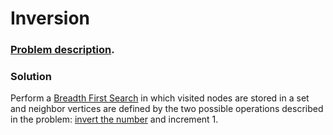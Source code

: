 # Inversion

### [Problem description](https://www.beecrowd.com.br/judge/en/problems/view/1550).

### Solution

Perform a [Breadth First Search](https://github.com/LeonardoNNanci/coding_challenges/tree/main/Algorithms/Graph/Breadth%20First%20Search) in which visited nodes are stored in a set and neighbor vertices are defined by the two possible operations described in the problem: [invert the number](https://github.com/LeonardoNNanci/coding_challenges/tree/main/Algorithms/Math/Invert%20Number) and increment 1.